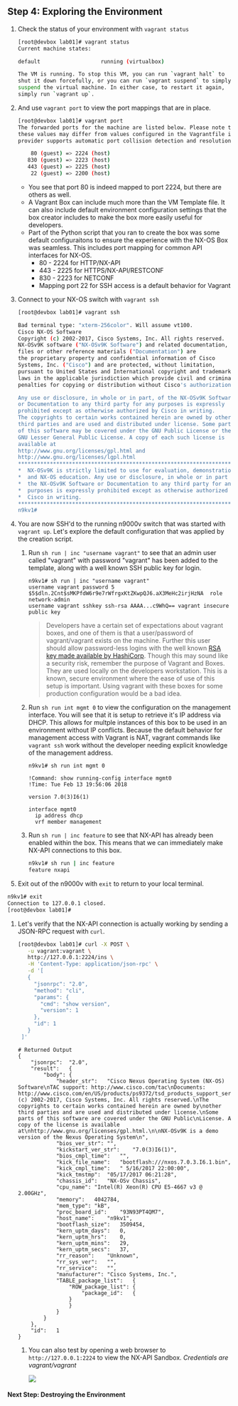## Step 4: Exploring the Environment

1. Check the status of your environment with `vagrant status`

    ```bash
    [root@devbox lab01]# vagrant status
    Current machine states:

    default                   running (virtualbox)

    The VM is running. To stop this VM, you can run `vagrant halt` to
    shut it down forcefully, or you can run `vagrant suspend` to simply
    suspend the virtual machine. In either case, to restart it again,
    simply run `vagrant up`.
    ```

1. And use `vagrant port` to view the port mappings that are in place.  

    ```bash
    [root@devbox lab01]# vagrant port
    The forwarded ports for the machine are listed below. Please note that
    these values may differ from values configured in the Vagrantfile if the
    provider supports automatic port collision detection and resolution.

        80 (guest) => 2224 (host)
       830 (guest) => 2223 (host)
       443 (guest) => 2225 (host)
        22 (guest) => 2200 (host)
    ```

    * You see that port 80 is indeed mapped to port 2224, but there are others as well.  
    * A Vagrant Box can include much more than the VM Template file.  It can also include default environment configuration settings that the box creator includes to make the box more easily useful for developers.  
    * Part of the Python script that you ran to create the box was some default configuraitons to ensure the experience with the NX-OS Box was seamless.  This includes port mapping for common API interfaces for NX-OS.  
        * 80 - 2224 for HTTP/NX-API
        * 443 - 2225 for HTTPS/NX-API/RESTCONF
        * 830 - 2223 for NETCONF
        * Mapping port 22 for SSH access is a default behavior for Vagrant

1. Connect to your NX-OS switch with `vagrant ssh`

    ```bash
    [root@devbox lab01]# vagrant ssh

    Bad terminal type: "xterm-256color". Will assume vt100.
    Cisco NX-OS Software
    Copyright (c) 2002-2017, Cisco Systems, Inc. All rights reserved.
    NX-OSv9K software ("NX-OSv9K Software") and related documentation,
    files or other reference materials ("Documentation") are
    the proprietary property and confidential information of Cisco
    Systems, Inc. ("Cisco") and are protected, without limitation,
    pursuant to United States and International copyright and trademark
    laws in the applicable jurisdiction which provide civil and criminal
    penalties for copying or distribution without Cisco's authorization.

    Any use or disclosure, in whole or in part, of the NX-OSv9K Software
    or Documentation to any third party for any purposes is expressly
    prohibited except as otherwise authorized by Cisco in writing.
    The copyrights to certain works contained herein are owned by other
    third parties and are used and distributed under license. Some parts
    of this software may be covered under the GNU Public License or the
    GNU Lesser General Public License. A copy of each such license is
    available at
    http://www.gnu.org/licenses/gpl.html and
    http://www.gnu.org/licenses/lgpl.html
    ***************************************************************************
    *  NX-OSv9K is strictly limited to use for evaluation, demonstration      *
    *  and NX-OS education. Any use or disclosure, in whole or in part of     *
    *  the NX-OSv9K Software or Documentation to any third party for any      *
    *  purposes is expressly prohibited except as otherwise authorized by     *
    *  Cisco in writing.                                                      *
    ***************************************************************************
    n9kv1#
    ```

1. You are now SSH'd to the running n9000v switch that was started with `vagrant up`.  Let's explore the default configuration that was applied by the creation script.  
    1. Run `sh run | inc "username vagrant"` to see that an admin user called "vagrant" with password "vagrant" has been added to the template, along with a well known SSH public key for login.  

        ```
        n9kv1# sh run | inc "username vagrant"
        username vagrant password 5 $5$dln.2Cnt$sMKPfdW6r9e7rWfrgxKtZKwpQJ6.aX3MeHc2irjHzNA  role network-admin
        username vagrant sshkey ssh-rsa AAAA...c9WhQ== vagrant insecure public key
        ```

        > Developers have a certain set of expectations about vagrant boxes, and one of them is that a user/password of vagrant/vagrant exists on the machine.  Further this user should allow password-less logins with the well known [RSA key made available by HashiCorp](https://github.com/hashicorp/vagrant/tree/master/keys).  Though this may sound like a security risk, remember the purpose of Vagrant and Boxes.  They are used locally on the developers workstation.  This is a known, secure environment where the ease of use of this setup is important.  Using vagrant with these boxes for some production configuration would be a bad idea.  
    1. Run `sh run int mgmt 0` to view the configuration on the management interface.  You will see that it is setup to retrieve it's IP address via DHCP.  This allows for multple instances of this box to be used in an environment without IP conflicts.  Because the default behavior for management access with Vagrant is NAT, vagrant commands like `vagrant ssh` work without the developer needing explicit knowledge of the management address.  

        ```
        n9kv1# sh run int mgmt 0

        !Command: show running-config interface mgmt0
        !Time: Tue Feb 13 19:56:06 2018

        version 7.0(3)I6(1)

        interface mgmt0
          ip address dhcp
          vrf member management
        ```

    1. Run `sh run | inc feature` to see that NX-API has already been enabled within the box.  This means that we can immediately make NX-API connections to this box.  

        ```bash
        n9kv1# sh run | inc feature
        feature nxapi
        ```

1. Exit out of the n9000v with `exit` to return to your local terminal.  

```bash
n9kv1# exit
Connection to 127.0.0.1 closed.
[root@devbox lab01]#
```

1. Let's verify that the NX-API connection is actually working by sending a JSON-RPC request with `curl`.  

    ```bash
    [root@devbox lab01]# curl -X POST \
       -u vagrant:vagrant \
       http://127.0.0.1:2224/ins \
       -H 'Content-Type: application/json-rpc' \
       -d '[
       {
         "jsonrpc": "2.0",
         "method": "cli",
         "params": {
           "cmd": "show version",
           "version": 1
         },
         "id": 1
       }
     ]'
    ```

    ```
    # Returned Output
    {
    	"jsonrpc":	"2.0",
    	"result":	{
    		"body":	{
    			"header_str":	"Cisco Nexus Operating System (NX-OS) Software\nTAC support: http://www.cisco.com/tac\nDocuments: http://www.cisco.com/en/US/products/ps9372/tsd_products_support_series_home.html\nCopyright (c) 2002-2017, Cisco Systems, Inc. All rights reserved.\nThe copyrights to certain works contained herein are owned by\nother third parties and are used and distributed under license.\nSome parts of this software are covered under the GNU Public\nLicense. A copy of the license is available at\nhttp://www.gnu.org/licenses/gpl.html.\n\nNX-OSv9K is a demo version of the Nexus Operating System\n",
    			"bios_ver_str":	"",
    			"kickstart_ver_str":	"7.0(3)I6(1)",
    			"bios_cmpl_time":	"",
    			"kick_file_name":	"bootflash:///nxos.7.0.3.I6.1.bin",
    			"kick_cmpl_time":	" 5/16/2017 22:00:00",
    			"kick_tmstmp":	"05/17/2017 06:21:28",
    			"chassis_id":	"NX-OSv Chassis",
    			"cpu_name":	"Intel(R) Xeon(R) CPU E5-4667 v3 @ 2.00GHz",
    			"memory":	4042784,
    			"mem_type":	"kB",
    			"proc_board_id":	"93N93PT4QM7",
    			"host_name":	"n9kv1",
    			"bootflash_size":	3509454,
    			"kern_uptm_days":	0,
    			"kern_uptm_hrs":	0,
    			"kern_uptm_mins":	29,
    			"kern_uptm_secs":	37,
    			"rr_reason":	"Unknown",
    			"rr_sys_ver":	"",
    			"rr_service":	"",
    			"manufacturer":	"Cisco Systems, Inc.",
    			"TABLE_package_list":	{
    				"ROW_package_list":	{
    					"package_id":	{
    				}
    				}
    			}
    		}
    	},
    	"id":	1
    }
    ```

    1. You can also test by opening a web browser to `http://127.0.0.1:2224` to view the NX-API Sandbox. *Credentials are vagrant/vagrant*

        <!-- ![](images/nx_api_sandbox.png) -->
        ![](/posts/files/vagrant_first_up/images/nx_api_sandbox.png)

#### Next Step: Destroying the Environment
